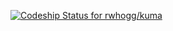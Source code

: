 [ ![Codeship Status for rwhogg/kuma](https://codeship.com/projects/98dc1430-fdde-0133-3bde-226b7b8bc1bd/status?branch=master)](https://codeship.com/projects/152328)

